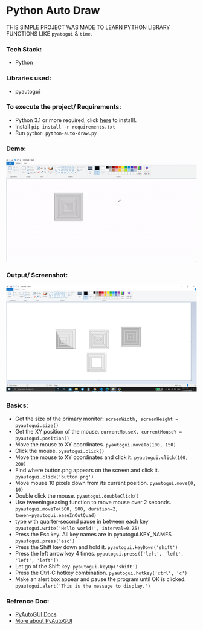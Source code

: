 # Python Auto Draw
THIS SIMPLE PROJECT WAS MADE TO LEARN PYTHON LIBRARY FUNCTIONS LIKE `pyatogui` & `time`.

### Tech Stack:
+ Python

### Libraries used:
+ pyautogui

### To execute the project/ Requirements:
+ Python 3.1 or more required, click [here](https://www.python.org/downloads/) to install!.
+ Install `pip install -r requirements.txt` 
+ Run `python python-auto-draw.py`

### Demo: 
![Demo](pyautoguidemo.gif)

### Output/ Screenshot:
![Screenshot of the Output](op1.png)

### Basics:
+ Get the size of the primary monitor: `screenWidth, screenHeight = pyautogui.size()` 
+ Get the XY position of the mouse. `currentMouseX, currentMouseY = pyautogui.position()`
+ Move the mouse to XY coordinates. `pyautogui.moveTo(100, 150)`
+ Click the mouse. `pyautogui.click()`
+ Move the mouse to XY coordinates and click it. `pyautogui.click(100, 200)`
+ Find where button.png appears on the screen and click it. `pyautogui.click('button.png')`
+ Move mouse 10 pixels down from its current position. `pyautogui.move(0, 10)`
+ Double click the mouse. `pyautogui.doubleClick()`
+ Use tweening/easing function to move mouse over 2 seconds. `pyautogui.moveTo(500, 500, duration=2, tween=pyautogui.easeInOutQuad)`
+ type with quarter-second pause in between each key `pyautogui.write('Hello world!', interval=0.25)`
+ Press the Esc key. All key names are in pyautogui.KEY_NAMES `pyautogui.press('esc')`
+ Press the Shift key down and hold it. `pyautogui.keyDown('shift')`
+ Press the left arrow key 4 times. `pyautogui.press(['left', 'left', 'left', 'left'])`
+ Let go of the Shift key. `pyautogui.keyUp('shift')`
+ Press the Ctrl-C hotkey combination. `pyautogui.hotkey('ctrl', 'c')`
+ Make an alert box appear and pause the program until OK is clicked. `pyautogui.alert('This is the message to display.')`

### Refrence Doc:
+ [PyAutoGUI Docs](https://pypi.org/project/PyAutoGUI/)  
+ [More about PyAutoGUI](https://pyautogui.readthedocs.io/en/latest/mouse.html#mouse-drags)
